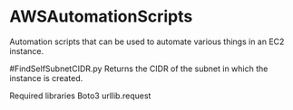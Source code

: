 # AWSAutomationScripts
Automation scripts that can be used to automate various things in an EC2 instance.

#FindSelfSubnetCIDR.py
Returns the CIDR of the subnet in which the instance is created.

Required libraries
Boto3
urllib.request
